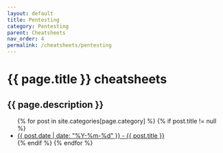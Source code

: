 ```yaml
---
layout: default
title: Pentesting
category: Pentesting
parent: Cheatsheets
nav_order: 4
permalink: /cheatsheets/pentesting
---
```


<h1>{{ page.title }} cheatsheets</h1>
<h2>{{ page.description }}</h2>

  <ul>
    {% for post in site.categories[page.category] %}
      {% if post.title != null %}
        <li><a href="{{ site.url }}{{ post.url }}"><time datetime="{{ post.date | date_to_xmlschema }}" itemprop="datePublished">{{ post.date | date: "%Y-%m-%d" }} - {{ post.title }} </time></a></li>
      {% endif %}
    {% endfor %}
  </ul>
